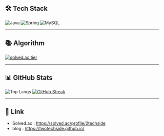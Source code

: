 ## 🛠️ Tech Stack
![Java](https://img.shields.io/badge/Java-007396?style=for-the-badge&logo=openjdk&logoColor=white)
![Spring](https://img.shields.io/badge/Spring-6DB33F?style=for-the-badge&logo=spring&logoColor=white)
![MySQL](https://img.shields.io/badge/MySQL-4479A1?style=for-the-badge&logo=mysql&logoColor=white)

- - -
## 📚 Algorithm

[![solved.ac tier](http://mazassumnida.wtf/api/v2/generate_badge?boj=2techside)](https://solved.ac/profile/2techside)

- - - 
## 📊 GitHub Stats

![Top Langs](https://github-readme-stats.vercel.app/api/top-langs/?username=twotechside&layout=compact)
[![GitHub Streak](https://github-readme-streak-stats.herokuapp.com/?user=twotechside&theme=default)](https://git.io/streak-stats)

- - -
## 🔗 Link
- Solved.ac : https://solved.ac/profile/2techside
- blog : https://twotechside.github.io/
